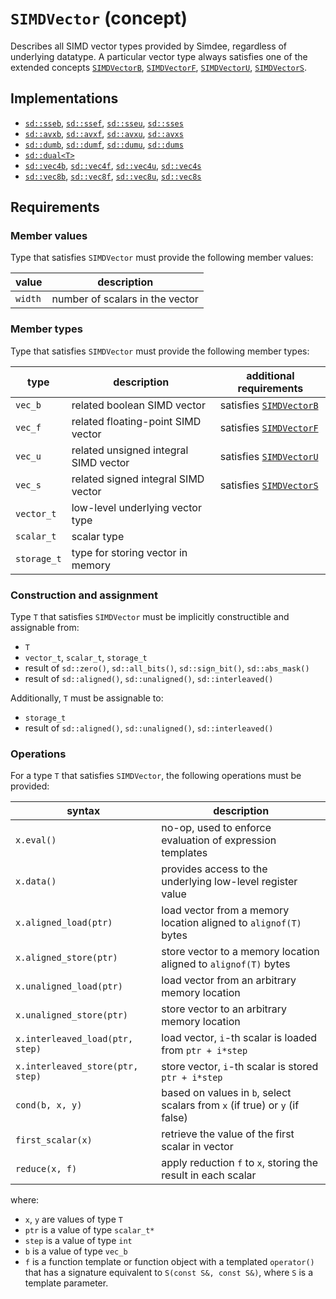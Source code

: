 # `SIMDVector` (concept)

Describes all SIMD vector types provided by Simdee, regardless of underlying datatype. A particular vector type always satisfies one of the extended concepts [`SIMDVectorB`](SIMDVectorB.md), [`SIMDVectorF`](SIMDVectorF.md), [`SIMDVectorU`](SIMDVectorU.md), [`SIMDVectorS`](SIMDVectorS.md).

## Implementations

* [`sd::sseb`](sse.md), [`sd::ssef`](sse.md), [`sd::sseu`](sse.md), [`sd::sses`](sse.md)
* [`sd::avxb`](avx.md), [`sd::avxf`](avx.md), [`sd::avxu`](avx.md), [`sd::avxs`](avx.md)
* [`sd::dumb`](dum.md), [`sd::dumf`](dum.md), [`sd::dumu`](dum.md), [`sd::dums`](dum.md)
* [`sd::dual<T>`](dual.md)
* [`sd::vec4b`](vec4.md), [`sd::vec4f`](vec4.md), [`sd::vec4u`](vec4.md), [`sd::vec4s`](vec4.md)
* [`sd::vec8b`](vec8.md), [`sd::vec8f`](vec8.md), [`sd::vec8u`](vec8.md), [`sd::vec8s`](vec8.md)

## Requirements

### Member values

Type that satisfies `SIMDVector` must provide the following member values:

value   | description
--------|---------------------------------
`width` | number of scalars in the vector

### Member types

Type that satisfies `SIMDVector` must provide the following member types:

type           | description                                  | additional requirements
---------------|----------------------------------------------|-------------------------
`vec_b`        | related boolean SIMD vector                  | satisfies [`SIMDVectorB`](SIMDVectorB.md)
`vec_f`        | related floating-point SIMD vector           | satisfies [`SIMDVectorF`](SIMDVectorF.md)
`vec_u`        | related unsigned integral SIMD vector        | satisfies [`SIMDVectorU`](SIMDVectorU.md)
`vec_s`        | related signed integral SIMD vector          | satisfies [`SIMDVectorS`](SIMDVectorS.md)
`vector_t`     | low-level underlying vector type             |
`scalar_t`     | scalar type                                  |
`storage_t`    | type for storing vector in memory            |

### Construction and assignment

Type `T` that satisfies `SIMDVector` must be implicitly constructible and assignable from:
* `T`
* `vector_t`, `scalar_t`, `storage_t`
* result of `sd::zero()`, `sd::all_bits()`, `sd::sign_bit()`, `sd::abs_mask()`
* result of `sd::aligned()`, `sd::unaligned()`, `sd::interleaved()`

Additionally, `T` must be assignable to:
* `storage_t`
* result of `sd::aligned()`, `sd::unaligned()`, `sd::interleaved()`

### Operations

For a type `T` that satisfies `SIMDVector`, the following operations must be provided:

syntax                           | description
---------------------------------|-----------------------------------------------------------------------------
`x.eval()`                       | no-op, used to enforce evaluation of expression templates
`x.data()`                       | provides access to the underlying low-level register value
`x.aligned_load(ptr)`            | load vector from a memory location aligned to `alignof(T)` bytes
`x.aligned_store(ptr)`           | store vector to a memory location aligned to `alignof(T)` bytes
`x.unaligned_load(ptr)`          | load vector from an arbitrary memory location
`x.unaligned_store(ptr)`         | store vector to an arbitrary memory location
`x.interleaved_load(ptr, step)`  | load vector, `i`-th scalar is loaded from `ptr + i*step`
`x.interleaved_store(ptr, step)` | store vector, `i`-th scalar is stored `ptr + i*step`
`cond(b, x, y)`                  | based on values in `b`, select scalars from `x` (if true) or `y` (if false)
`first_scalar(x)`                | retrieve the value of the first scalar in vector
`reduce(x, f)`                   | apply reduction `f` to `x`, storing the result in each scalar

where:
* `x`, `y` are values of type `T`
* `ptr` is a value of type `scalar_t*`
* `step` is a value of type `int`
* `b` is a value of type `vec_b`
* `f` is a function template or function object with a templated `operator()` that has a signature equivalent to `S(const S&, const S&)`, where `S` is a template parameter.

